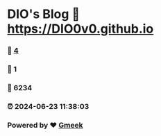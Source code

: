 # DIO's Blog :link: https://DIO0v0.github.io 
### :page_facing_up: [4](https://DIO0v0.github.io/tag.html) 
### :speech_balloon: 1 
### :hibiscus: 6234 
### :alarm_clock: 2024-06-23 11:38:03 
### Powered by :heart: [Gmeek](https://github.com/Meekdai/Gmeek)
